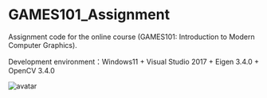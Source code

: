 # GAMES101_Assignment

Assignment code for the online course (GAMES101: Introduction to Modern Computer Graphics).

Development environment：Windows11 + Visual Studio 2017 + Eigen 3.4.0 + OpenCV 3.4.0

![avatar](https://github.com/terry-xuan-gao/GAMES101_Assignment/blob/main/Assignment_2/a2.png)
